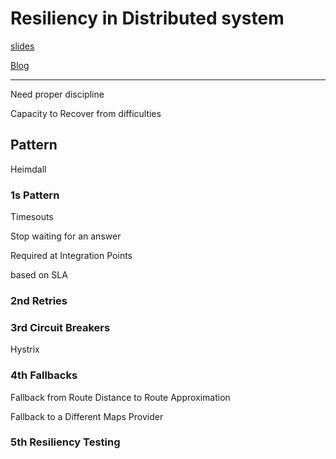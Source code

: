 # Resiliency in Distributed system

[slides](https://slides.com/rajeevbharshetty/resiliency-in-distributed-systems)

[Blog](https://blog.gojekengineering.com/resiliency-in-distributed-systems-efd30f74baf4)


-----
Need proper discipline

Capacity to Recover from difficulties

## Pattern

Heimdall

### 1s Pattern
Timesouts

Stop waiting for an answer

Required at Integration Points

based on SLA

### 2nd Retries

### 3rd Circuit Breakers

Hystrix

### 4th Fallbacks

Fallback from Route Distance to Route Approximation

Fallback to a Different Maps Provider

### 5th Resiliency Testing


